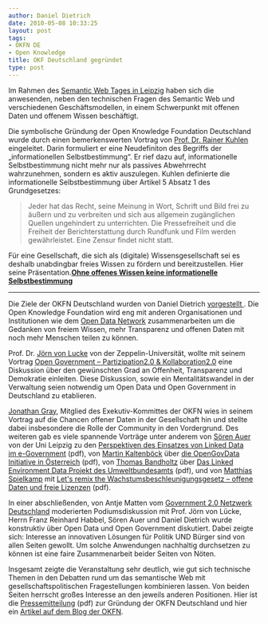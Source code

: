 ```yaml
---
author: Daniel Dietrich
date: 2010-05-08 10:33:25
layout: post
tags:
- OKFN DE
- Open Knowledge
title: OKF Deutschland gegründet
type: post
---
```


Im Rahmen des [Semantic Web Tages in Leipzig](http://aksw.org/Events/2010/LeipzigerSemanticWebDay) haben sich die anwesenden, neben den technischen Fragen des Semantic Web und verschiedenen Geschäftsmodellen, in einem Schwerpunkt mit offenen Daten und offenem Wissen beschäftigt.

Die symbolische Gründung der Open Knowledge Foundation Deutschland wurde durch einen bemerkenswerten Vortrag von [Prof. Dr. Rainer Kuhlen](http://kuhlen.name/) eingeleitet. Darin formuliert er eine Neudefiniton des Begriffs der „informationellen Selbstbestimmung“. Er rief dazu auf, informationelle Selbstbestimmung nicht mehr nur als passives Abwehrrecht wahrzunehmen, sondern es aktiv auszulegen. Kuhlen definierte die informationelle Selbstbestimmung über Artikel 5 Absatz 1 des Grundgesetzes:

> Jeder hat das Recht, seine Meinung in Wort, Schrift und Bild frei zu äußern und zu verbreiten und sich aus allgemein zugänglichen Quellen ungehindert zu unterrichten. Die Pressefreiheit und die Freiheit der Berichterstattung durch Rundfunk und Film werden gewährleistet. Eine Zensur findet nicht statt.

Für eine Gesellschaft, die sich als (digitale) Wissensgesellschaft sei es deshalb unabdingbar freies Wissen zu fördern und bereitzustellen. Hier seine Präsentation.**[Ohne offenes Wissen keine informationelle Selbstbestimmung](http://www.slideshare.net/opendata/rkvortragohne-offenes-wissen-keine-informationelleselbstbestimmung97)**

****

Die Ziele der OKFN Deutschland wurden von Daniel Dietrich [vorgestellt ](http://www.slideshare.net/opendata/grndung-der-okfn-deutschland). Die Open Knowledge Foundation wird eng mit anderen Organisationen und Institutionen wie dem [Open Data Network](http://opendata-network.org) zusammenarbeiten um die Gedanken von freiem Wissen, mehr Transparenz und offenen Daten mit noch mehr Menschen teilen zu können.

Prof. Dr. [Jörn von Lucke](http://joern-von-lucke.eluhost.de) von der Zeppelin-Universität, wollte mit seinem Vortrag [Open Government – Partizipation2.0 & Kollaboration2.0](http://aksw.org/files/jcrn_von_lucke__open_government.pdf) eine Diskussion über den gewünschten Grad an Offenheit, Transparenz und Demokratie einleiten. Diese Diskussion, sowie ein Mentalitätswandel in der Verwaltung seien notwendig um Open Data und Open Government in Deutschland zu etablieren.

[Jonathan Gray](http://jonathangray.org), Mitglied des Exekutiv-Kommittes der OKFN wies in seinem Vortrag auf die Chancen offener Daten in der Gesellschaft hin und stellte dabei insbesondere die Rolle der Community in den Vordergrund. Des weiteren gab es viele spannende Vorträge unter anderem von [Sören Auer](http://www.informatik.uni-leipzig.de/~auer) von der Uni Leipzig zu den [Perspektiven des Einsatzes von Linked Data im e-Government](http://aksw.org/files/soeren_auer__perspektiven_des_einsatzes_von_linked_data_im_egovernment.pdf) (pdf), von [Martin Kaltenböck](http://www.semantic-web.at) über [die OpenGovData Initiative in Österreich](http://aksw.org/files/martin_kaltenbcck__open_government_data_austria.pdf) (pdf), von [Thomas Bandholtz](http://www.innoq.com) über [Das Linked Environment Data Projekt des Umweltbundesamts](http://aksw.org/files/thomas_bandholtz__linked_environment_data_projekt_des_umweltbundesamtes.pdf) (pdf), und von [Matthias Spielkamp](http://iRights.info) mit [Let's remix the Wachstumsbeschleunigungsgesetz – offene Daten und freie Lizenzen](http://aksw.org/files/matthias_spielkamp__lets_remix_the_wachstumsbeschleunigungsgesetz.pdf) (pdf).

In einer abschließenden, von Antje Matten vom [Government 2.0 Netzwerk Deutschland](http://gov20.de) moderierten Podiumsdiskussion mit Prof. Jörn von Lücke, Herrn Franz Reinhard Habbel, Sören Auer und Daniel Dietrich wurde konstruktiv über Open Data und Open Government diskutiert. Dabei zeigte sich: Interesse an innovativen Lösungen für Politik UND Bürger sind von allen Seiten gewollt. Um solche Anwendungen nachhaltig durchsetzen zu können ist eine faire Zusammenarbeit beider Seiten von Nöten.

Insgesamt zeigte die Veranstaltung sehr deutlich, wie gut sich technische Themen in den Debatten rund um das semantische Web mit gesellschaftspolitischen Fragestellungen kombinieren lassen. Von beiden Seiten herrscht großes Interesse an den jeweils anderen Positionen. Hier ist die [Pressemitteilung](https://opendata-network.org/wp-content/uploads/2010/05/PKOKFNde.pdf) (pdf) zur Gründung der OKFN Deutschland und hier ein [Artikel auf dem Blog der OKFN](http://blog.okfn.org/2010/05/07/okf-germany-launched-at-leipzig-semantic-web-day/).